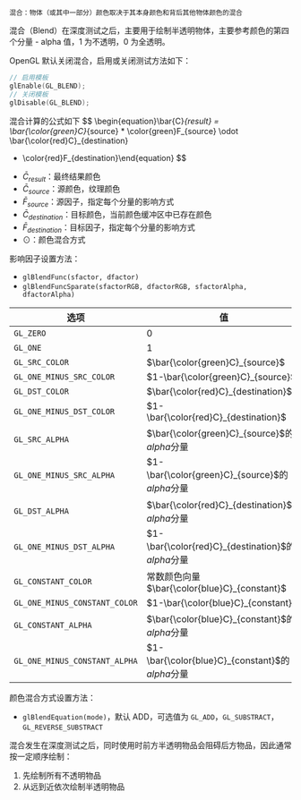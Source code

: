 ```ad-note
混合：物体（或其中一部分）颜色取决于其本身颜色和背后其他物体颜色的混合
```

混合（Blend）在深度测试之后，主要用于绘制半透明物体，主要参考颜色的第四个分量 - alpha 值，1 为不透明，0 为全透明。

OpenGL 默认关闭混合，启用或关闭测试方法如下：

```c++
// 启用模板
glEnable(GL_BLEND);
// 关闭模板
glDisable(GL_BLEND);
```

混合计算的公式如下
$$
\begin{equation}\bar{C}_{result} = \bar{\color{green}C}_{source} * \color{green}F_{source} \odot \bar{\color{red}C}_{destination}
 * \color{red}F_{destination}\end{equation}
$$
- $\bar{C}_{result}$：最终结果颜色
- $\bar{C}_{source}$：源颜色，纹理颜色
- $\bar{F}_{source}$：源因子，指定每个分量的影响方式
- $\bar{C}_{destination}$：目标颜色，当前颜色缓冲区中已存在颜色
- $\bar{F}_{destination}$：目标因子，指定每个分量的影响方式
- $\odot$：颜色混合方式

影响因子设置方法：
- `glBlendFunc(sfactor, dfactor)`
- `glBlendFuncSparate(sfactorRGB, dfactorRGB, sfactorAlpha, dfactorAlpha)`

| 选项                          | 值                                                |
| ----------------------------- | ------------------------------------------------- |
| `GL_ZERO`                     | 0                                                 |
| `GL_ONE`                      | 1                                                 |
| `GL_SRC_COLOR`                | $\bar{\color{green}C}_{source}$                   |
| `GL_ONE_MINUS_SRC_COLOR`      | $1-\bar{\color{green}C}_{source}$                 |
| `GL_DST_COLOR`                | $\bar{\color{red}C}_{destination}$                |
| `GL_ONE_MINUS_DST_COLOR`      | $1-\bar{\color{red}C}_{destination}$              |
| `GL_SRC_ALPHA`                | $\bar{\color{green}C}_{source}$的$alpha$分量      |
| `GL_ONE_MINUS_SRC_ALPHA`      | $1-\bar{\color{green}C}_{source}$的$alpha$分量    |
| `GL_DST_ALPHA`                | $\bar{\color{red}C}_{destination}$的$alpha$分量   |
| `GL_ONE_MINUS_DST_ALPHA`      | $1-\bar{\color{red}C}_{destination}$的$alpha$分量 |
| `GL_CONSTANT_COLOR`           | 常数颜色向量$\bar{\color{blue}C}_{constant}$      | 
| `GL_ONE_MINUS_CONSTANT_COLOR` | $1-\bar{\color{blue}C}_{constant}$                |
| `GL_CONSTANT_ALPHA`           | $\bar{\color{blue}C}_{constant}$的$alpha$分量     |
| `GL_ONE_MINUS_CONSTANT_ALPHA` | $1-\bar{\color{blue}C}_{constant}$的$alpha$分量   |

颜色混合方式设置方法：
- `glBlendEquation(mode)`，默认 ADD，可选值为 `GL_ADD`，`GL_SUBSTRACT`，`GL_REVERSE_SUBSTRACT`

混合发生在深度测试之后，同时使用时前方半透明物品会阻碍后方物品，因此通常按一定顺序绘制：
1. 先绘制所有不透明物品
2. 从远到近依次绘制半透明物品
